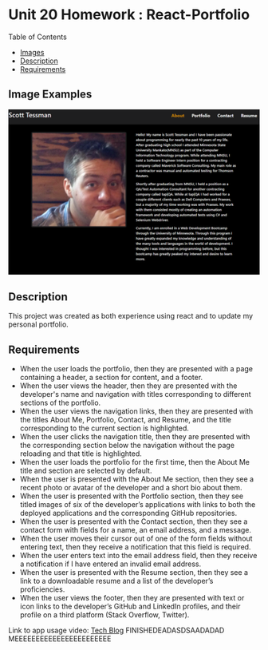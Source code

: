 # Unit 20 Homework : React-Portfolio
Table of Contents
- [Images](#image-examples)
- [Description](#description)
- [Requirements](#requirements)

## Image Examples
<img src="./portfolio/public/Portfolio_home.PNG">

## Description
This project was created as both experience using react and to update my personal portfolio.

## Requirements
- When the user loads the portfolio, then they are presented with a page containing a header, a section for content, and a footer.
- When the user views the header, then they are presented with the developer's name and navigation with titles corresponding to different sections of the portfolio.
- When the user views the navigation links, then they are presented with the titles About Me, Portfolio, Contact, and Resume, and the title corresponding to the current section is highlighted.
- When the user clicks the navigation title, then they are presented with the corresponding section below the navigation without the page reloading and that title is highlighted.
- When the user loads the portfolio for the first time, then the About Me title and section are selected by default.
- When the user is presented with the About Me section, then they see a recent photo or avatar of the developer and a short bio about them.
- When the user is presented with the Portfolio section, then they see titled images of six of the developer’s applications with links to both the deployed applications and the corresponding GitHub repositories.
- When the user is presented with the Contact section, then they see a contact form with fields for a name, an email address, and a message.
- When the user moves their cursor out of one of the form fields without entering text, then they receive a notification that this field is required.
- When the user enters text into the email address field, then they receive a notification if I have entered an invalid email address.
- When the user is presented with the Resume section, then they see a link to a downloadable resume and a list of the developer’s proficiencies.
- When the user views the footer, then they are presented with text or icon links to the developer’s GitHub and LinkedIn profiles, and their profile on a third platform (Stack Overflow, Twitter).

Link to app usage video: [Tech Blog](https://calm-crag-87567.herokuapp.com/) FINISHEDEADASDSAADADAD MEEEEEEEEEEEEEEEEEEEEEEE
